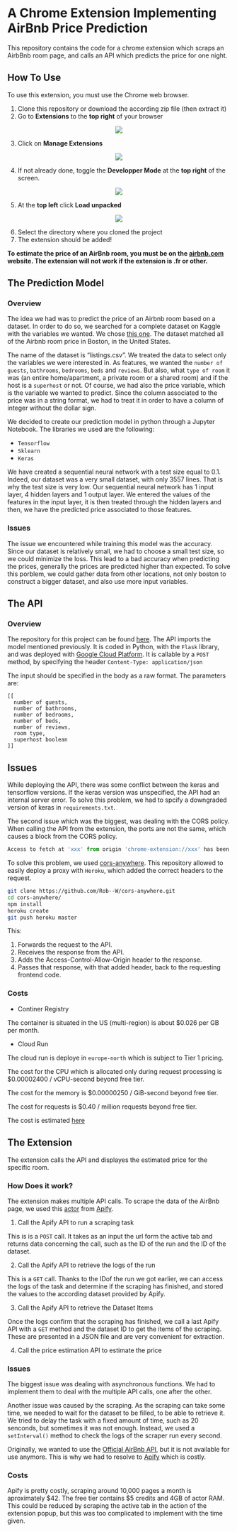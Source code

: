 # A Chrome Extension Implementing AirBnb Price Prediction

This repository contains the code for a chrome extension which scraps an AirbBnb room page, and calls an API which predicts the price for one night. 

## How To Use
To use this extension, you must use the Chrome web browser. 
1. Clone this repository or download the according zip file (then extract it)
2. Go to **Extensions** to the **top right** of your browser

<p align="center">
  <img  src="https://user-images.githubusercontent.com/60437222/144094476-1bf67ce5-ee7b-4f0b-b29f-b0e8693051fa.png">
</p>

3. Click on **Manage Extensions**

<p align="center">
  <img  src="https://user-images.githubusercontent.com/60437222/144094896-f87b27b1-7a07-44dc-a349-f5bc99bc2e7a.png">
</p>

4. If not already done, toggle the **Developper Mode** at the **top right** of the screen.

<p align="center">
  <img  src="https://user-images.githubusercontent.com/60437222/144077044-cff07051-284d-4d59-8bd7-eea073c4ba1d.png">
</p>

5. At the **top left** click **Load unpacked**

<p align="center">
  <img  src="https://user-images.githubusercontent.com/60437222/144077906-c48f1aee-3290-446f-8985-f9510b64d43d.png">
</p>


6. Select the directory where you cloned the project
7. The extension should be added!

**To estimate the price of an AirBnb room, you must be on the [airbnb.com](https://airbnb.com) website. The extension will not work if the extension is .fr or other.**

## The Prediction Model
### Overview

The idea we had was to predict the price of an Airbnb room based on a dataset. In order to do so, we searched for a complete dataset on Kaggle with the variables we wanted. We chose [this one](https://www.kaggle.com/airbnb/boston?select=listings.csv). The dataset matched all of the Airbnb room price in Boston, in the United States. 

The name of the dataset is “listings.csv”. We treated the data to select only the variables we were interested in. As features, we wanted the `number of guests`, `bathrooms`, `bedrooms`, `beds` and `reviews`. But also, what `type of room` it was (an entire home/apartment, a private room or a shared room) and if the host is a `superhost` or not. Of course, we had also the price variable, which is the variable we wanted to predict. Since the column associated to the price was in a string format, we had to treat it in order to have a column of integer without the dollar sign. 

We decided to create our prediction model in python through a Jupyter Notebook. The libraries we used are the following: 
  -	`Tensorflow`
  -	`Sklearn` 
  -	`Keras`

We have created a sequential neural network with a test size equal to 0.1. Indeed, our dataset was a very small dataset, with only 3557 lines. That is why the test size is very low. Our sequential neural network has 1 input layer, 4 hidden layers and 1 output layer. We entered the values of the features in the input layer, it is then treated through the hidden layers and then, we have the predicted price associated to those features. 


### Issues
The issue we encountered while training this model was the accuracy. Since our dataset is relatively small, we had to choose a small test size, so we could minimize the loss. This lead to a bad accuracy when predicting the prices, generally the prices are predicted higher than expected. To solve this porblem, we could gather data from other locations, not only boston to construct a bigger dataset, and also use more input variables. 

## The API


### Overview
The repository for this project can be found [here](https://github.com/laurendudu/airbnb-api-gcloud). The API imports the model mentioned previously. It is coded in Python, with the `Flask` library, and was deployed with [Google Cloud Platform](https://cloud.google.com/). It is callable by a `POST` method, by specifying the header `Content-Type: application/json`

The input should be specified in the body as a raw format. The parameters are:
```
[[
  number of guests, 
  number of bathrooms, 
  number of bedrooms, 
  number of beds, 
  number of reviews, 
  room type, 
  superhost boolean
]]
```

## Issues 
While deploying the API, there was some conflict between the keras and tensorflow versions. If the keras version was unspecified, the API had an internal server error. To solve this problem, we had to spcify a downgraded version of keras in `requirements.txt`.

The second issue which was the biggest, was dealing with the CORS policy. When calling the API from the extension, the ports are not the same, which causes a block from the CORS policy. 

```js
Access to fetch at 'xxx' from origin 'chrome-extension://xxx' has been blocked by CORS policy: Response to preflight request doesn't pass access control check: No 'Access-Control-Allow-Origin' header is present on the requested resource. If an opaque response serves your needs, set the request's mode to 'no-cors' to fetch the resource with CORS disabled.
```

To solve this problem, we used [cors-anywhere](https://github.com/Rob--W/cors-anywhere). This repository allowed to easily deploy a proxy with `Heroku`, which added the correct headers to the request. 

```bash
git clone https://github.com/Rob--W/cors-anywhere.git
cd cors-anywhere/
npm install
heroku create
git push heroku master
```

This:
1. Forwards the request to the API.
2. Receives the response from the API.
3. Adds the Access-Control-Allow-Origin header to the response.
4. Passes that response, with that added header, back to the requesting frontend code.

### Costs
- Continer Registry

The container is situated in the US (multi-region) is about $0.026 per GB per month. 

- Cloud Run

The cloud run is deploye in `europe-north` which is subject to Tier 1 pricing. 

The cost for the CPU which is allocated only during request processing is $0.00002400 / vCPU-second beyond free tier. 

The cost for the memory is $0.00000250 / GiB-second beyond free tier. 

The cost for requests is $0.40 / million requests beyond free tier. 

The cost is estimated [here](https://cloud.google.com/products/calculator/#id=ac02c40b-a2bf-4240-8a64-7bcbd5409b57)


## The Extension
The extension calls the API and displayes the estimated price for the specific room. 

### How Does it work?
The extension makes multiple API calls. To scrape the data of the AirBnb page, we used this [actor](https://apify.com/dtrungtin/airbnb-scraper) from [Apify](https://apify.com/).

1. Call the Apify API to run a scraping task 

This is is a `POST` call. It takes as an input the url form the active tab and returns data concerning the call, such as the ID of the run and the ID of the dataset. 

2. Call the Apify API to retrieve the logs of the run

This is a `GET` call. Thanks to the IDof the run we got earlier, we can access the logs of the task and determine if the scraping has finished, and stored the values to the according dataset provided by Apify. 

3. Call the Apify API to retrieve the Dataset Items

Once the logs confirm that the scraping has finished, we call a last Apify API with a `GET` method and the dataset ID to get the items of the scraping. These are presented in a JSON file and are very convenient for extraction.

4. Call the price estimation API to estimate the price


### Issues
The biggest issue was dealing with asynchronous functions. We had to implement them to deal with the multiple API calls, one after the other. 

Another issue was caused by the scraping. As the scraping can take some time, we needed to wait for the dataset to be filled, to be able to retrieve it. We tried to delay the task with a fixed amount of time, such as 20 senconds, but sometimes it was not enough. Instead, we used a `setInterval()` method to check the logs of the scraper run every second. 

Originally, we wanted to use the [Official AirBnb API](https://www.airbnb.fr/partner), but it is not available for use anymore. This is why we had to resolve to [Apify](apify.com) which is costly. 


### Costs
Apify is pretty costly, scraping around 10,000 pages a month is aproximately $42. The free tier contains $5 credits and 4GB of actor RAM. This could be reduced by scraping the active tab in the action of the extension popup, but this was too complicated to implement with the time given. 
